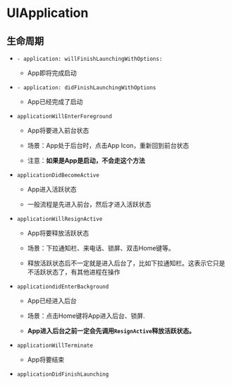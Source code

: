 # UIApplication 

## 生命周期

- `- application: willFinishLaunchingWithOptions:`

	- App即将完成启动

- `- application: didFinishLaunchingWithOptions`

	- App已经完成了启动

- `applicationWillEnterForeground`

	- App将要进入前台状态

	- 场景：App处于后台时，点击App Icon，重新回到前台状态

	- 注意：**如果是App是启动，不会走这个方法**

- `applicationDidBecomeActive`

	- App进入活跃状态

	- 一般流程是先进入前台，然后才进入活跃状态

- `applicationWillResignActive`

	- App将要释放活跃状态

	- 场景：下拉通知栏、来电话、锁屏、双击Home键等。

	- 释放活跃状态后不一定就是进入后台了，比如下拉通知栏。这表示它只是不活跃状态了，有其他进程在操作

- `applicationdidEnterBackground`
	
	- App已经进入后台

	- 场景：点击Home键将App进入后台、锁屏.

	- **App进入后台之前一定会先调用`ResignActive`释放活跃状态。**

- `applicationWillTerminate`

	- App将要结束

- `applicationDidFinishLaunching`
